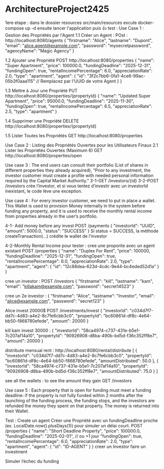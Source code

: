 # ArchitectureProject2425

1ere etape : dans le dossier resources src/main/resources excute docker-compose up -d
ensuite lancer l'application puis 👍
test :
Use Case 1 : Gestion des Propriétés par l'Agent
1.1 Créer un Agent :
POst : 
http://localhost:8080/agents
{
  "firstname": "Alice",
  "lastname": "Dupont",
  "email": "alice.agent@example.com",
  "password": "mysecretpassword",
  "agencyName": "Magic Agency"
}

1.2 Ajouter une Propriété
POST
http://localhost:8080/properties
{
  "name": "Super Apartment",
  "price": 100000.0,
  "fundingDeadline": "2025-12-31",
  "fundingOpen": true,
  "rentalIncomePercentage": 6.0,
  "appreciationRate": 2.0,
  "type": "apartment",
  "agent": {
    "id": "3f2c7bb6-0fa1-4ce6-99ac-05b3f0aaa115"  // Remplacez par l'UUID de votre Agent
  }
}

1.3 Mettre à Jour une Propriété
PUT
http://localhost:8080/properties/{propertyId}
{
  "name": "Updated Super Apartment",
  "price": 95000.0,
  "fundingDeadline": "2025-11-30",
  "fundingOpen": true,
  "rentalIncomePercentage": 6.5,
  "appreciationRate": 2.5,
  "type": "apartment"
}

1.4 Supprimer une Propriété
DELETE
http://localhost:8080/properties/{propertyId}

1.5 Lister Toutes les Propriétés
GET
http://localhost:8080/properties


Use Case 2 : Listing des Propriétés Ouvertes pour les Utilisateurs Finaux
2.1 Lister les Propriétés Ouvertes (Maximum 6)
GET
http://localhost:8080/properties/open



Use case 3 : The end users can consult their portfolio (List of shares in different properties they already acquired), “Prior to any investment, the investor customer must create a profile with needed personal information required by the Capital Market Authority.”
3-1-GET /investors/{id}
3-2-POST /investors crée l’investor, et si vous tentez d’investir avec un investorId inexistant, le code lève une exception.

Use case 4 : For every investor customer, we need to put in place a wallet. This Wallet is used to provision
Money internally in the system before funding any property, and it is used to receive the
monthly rental income from properties already in the user’s portfolio.

4-1- Add money before any invest 
POST /payments 
{
  "investorId": "UUID",
  "amount": 5000.0,
  "status": "SUCCESS"
}
Si status = SUCCESS, la méthode createTransaction(...) crédite le wallet de l’investor

4-2-Monthly Rental Income
pour tester  : 
cree une proporite avec un agent existant 
POST /properties
{
  "name": "Duplex For Rent",
  "price": 100000,
  "fundingDeadline": "2025-12-31",
  "fundingOpen": true,
  "rentalIncomePercentage": 6.0, 
  "appreciationRate": 2.0,
  "type": "apartment",
  "agent": {
    "id": "12c88dea-623d-4cdc-9e44-bc4eded52d1a"
  }
}

cree un investor : 
POST /investors
{
  "firstname": "kill",
  "lastname": "kam",
  "email": "killakam@example.com",
  "password": "secret14523"
}

cree un 2e investor  : 
{
  "firstname": "Alice",
  "lastname": "Investor",
  "email": "alice@example.com",
  "password": "secret123"
}

Alice invest 20000$
POST /investments/invest
{
  "investorId": "c034d7f7-dd7c-4d83-a4e2-8c7fe6cbb3c0",
  "propertyId": "bc60861d-df8c-4e64-bb50-f868780efede",
  "amount": 20000
}

kill kam invest 30000 : 
{
  "investorId": "58ca4974-c737-431e-b5e1-7c207af14a10",
  "propertyId": "90926908-d8ba-490b-bd5d-f36c352ff8e7",
  "amount": 20000
}

distribute mensual rent : 
http://localhost:8080/rental/distribute
[
    {
  "investorId": "c034d7f7-dd7c-4d83-a4e2-8c7fe6cbb3c0",
  "propertyId": "bc60861d-df8c-4e64-bb50-f868780efede",
  "amountDistributed": 50.0
    },
    {
  "investorId": "58ca4974-c737-431e-b5e1-7c207af14a10",
  "propertyId": "90926908-d8ba-490b-bd5d-f36c352ff8e7",
  "amountDistributed": 75.0
    }
]

see all the wallets : to see the amount they gain 
GET /investors

Use case 5 : Each property that is open for funding must meet a funding deadline: if the property is not 
fully funded within 2 months after the launching of the funding process, the funding stops, 
and the investors are refunded the money they spent on that property. The money is 
returned into their Wallet. 

Test :  Create un agent
Créer une Propriété avec un fundingDeadline proche (ex. LocalDate.now().plusDays(1)) pour simuler un délai court.
POST /properties
{
  "name": "Short Deadline Property",
  "price": 100000.0,
  "fundingDeadline": "2025-02-01",  // ou +1 jour
  "fundingOpen": true,
  "rentalIncomePercentage": 6.0,
  "appreciationRate": 2.0,
  "type": "apartment",
  "agent": {
    "id": "ID-AGENT"
  }
}
creer un Investor 
faire un investment 

Simuler l’échec du funding



























